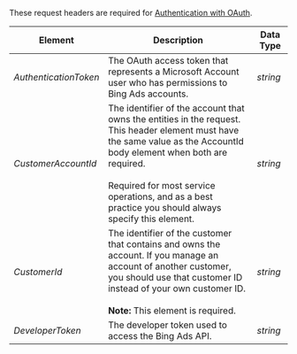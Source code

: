 These request headers are required for [Authentication with OAuth](http://go.microsoft.com/fwlink/?LinkId=511607).

|Element|Description|Data Type|
|-----------|---------------|-------------|
|*AuthenticationToken*|The OAuth access token that represents a Microsoft Account user who has permissions to Bing Ads accounts.|*string*|
|*CustomerAccountId*|The identifier of the account that owns the entities in the request. This header element must have the same value as the AccountId body element when both are required.<br /><br />Required for most service operations, and as a best practice you should always specify this element.|*string*|
|*CustomerId*|The identifier of the customer that contains and owns the account. If you manage an account of another customer, you should use that customer ID instead of your own customer ID.<br /><br />**Note:** This element is required.|*string*|
|*DeveloperToken*|The developer token used to access the Bing Ads API.|*string*|
